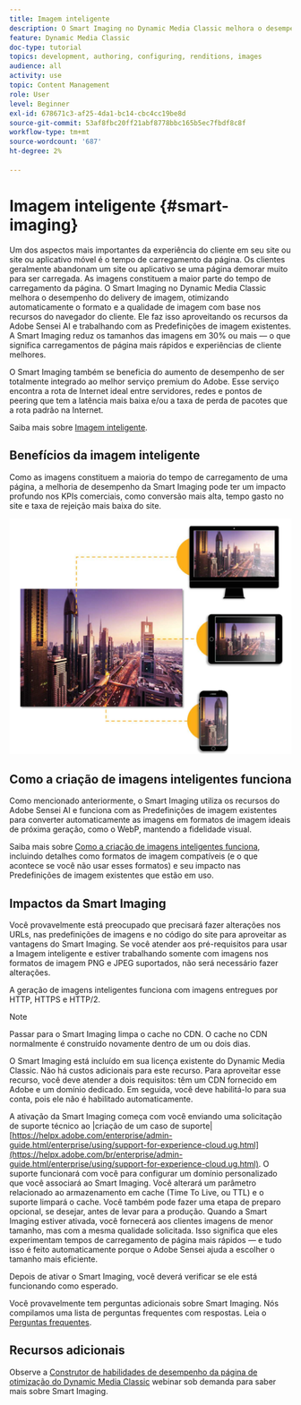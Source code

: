 ```yaml
---
title: Imagem inteligente
description: O Smart Imaging no Dynamic Media Classic melhora o desempenho do delivery de imagem, otimizando automaticamente o formato e a qualidade de imagem com base nos recursos do navegador do cliente. Ele faz isso aproveitando os recursos da Adobe Sensei AI e trabalhando com as Predefinições de imagem existentes. Saiba mais sobre a Smart Imaging e como você pode usá-la para oferecer melhores experiências ao cliente por meio de carregamentos de página mais rápidos.
feature: Dynamic Media Classic
doc-type: tutorial
topics: development, authoring, configuring, renditions, images
audience: all
activity: use
topic: Content Management
role: User
level: Beginner
exl-id: 678671c3-af25-4da1-bc14-cbc4cc19be8d
source-git-commit: 53af8fbc20ff21abf8778bbc165b5ec7fbdf8c8f
workflow-type: tm+mt
source-wordcount: '687'
ht-degree: 2%

---
```


# Imagem inteligente {#smart-imaging}

Um dos aspectos mais importantes da experiência do cliente em seu site ou site ou aplicativo móvel é o tempo de carregamento da página. Os clientes geralmente abandonam um site ou aplicativo se uma página demorar muito para ser carregada. As imagens constituem a maior parte do tempo de carregamento da página. O Smart Imaging no Dynamic Media Classic melhora o desempenho do delivery de imagem, otimizando automaticamente o formato e a qualidade de imagem com base nos recursos do navegador do cliente. Ele faz isso aproveitando os recursos da Adobe Sensei AI e trabalhando com as Predefinições de imagem existentes. A Smart Imaging reduz os tamanhos das imagens em 30% ou mais — o que significa carregamentos de página mais rápidos e experiências de cliente melhores.

O Smart Imaging também se beneficia do aumento de desempenho de ser totalmente integrado ao melhor serviço premium do Adobe. Esse serviço encontra a rota de Internet ideal entre servidores, redes e pontos de peering que tem a latência mais baixa e/ou a taxa de perda de pacotes que a rota padrão na Internet.

Saiba mais sobre [Imagem inteligente](https://experienceleague.adobe.com/docs/experience-manager-65/assets/dynamic/imaging-faq.html).

## Benefícios da imagem inteligente

Como as imagens constituem a maioria do tempo de carregamento de uma página, a melhoria de desempenho da Smart Imaging pode ter um impacto profundo nos KPIs comerciais, como conversão mais alta, tempo gasto no site e taxa de rejeição mais baixa do site.

![imagem](assets/smart-imaging/smart-imaging-1.png)

## Como a criação de imagens inteligentes funciona

Como mencionado anteriormente, o Smart Imaging utiliza os recursos do Adobe Sensei AI e funciona com as Predefinições de imagem existentes para converter automaticamente as imagens em formatos de imagem ideais de próxima geração, como o WebP, mantendo a fidelidade visual.

Saiba mais sobre [Como a criação de imagens inteligentes funciona](https://experienceleague.adobe.com/docs/experience-manager-65/assets/dynamic/imaging-faq.html#how-does-smart-imaging-work), incluindo detalhes como formatos de imagem compatíveis (e o que acontece se você não usar esses formatos) e seu impacto nas Predefinições de imagem existentes que estão em uso.

## Impactos da Smart Imaging

Você provavelmente está preocupado que precisará fazer alterações nos URLs, nas predefinições de imagens e no código do site para aproveitar as vantagens do Smart Imaging. Se você atender aos pré-requisitos para usar a Imagem inteligente e estiver trabalhando somente com imagens nos formatos de imagem PNG e JPEG suportados, não será necessário fazer alterações.

A geração de imagens inteligentes funciona com imagens entregues por HTTP, HTTPS e HTTP/2.

>[!NOTE]
>
>Passar para o Smart Imaging limpa o cache no CDN. O cache no CDN normalmente é construído novamente dentro de um ou dois dias.

O Smart Imaging está incluído em sua licença existente do Dynamic Media Classic. Não há custos adicionais para este recurso. Para aproveitar esse recurso, você deve atender a dois requisitos: têm um CDN fornecido em Adobe e um domínio dedicado. Em seguida, você deve habilitá-lo para sua conta, pois ele não é habilitado automaticamente.

A ativação da Smart Imaging começa com você enviando uma solicitação de suporte técnico ao |criação de um caso de suporte| [https://helpx.adobe.com/enterprise/admin-guide.html/enterprise/using/support-for-experience-cloud.ug.html](https://helpx.adobe.com/br/enterprise/admin-guide.html/enterprise/using/support-for-experience-cloud.ug.html). O suporte funcionará com você para configurar um domínio personalizado que você associará ao Smart Imaging. Você alterará um parâmetro relacionado ao armazenamento em cache (Time To Live, ou TTL) e o suporte limpará o cache. Você também pode fazer uma etapa de preparo opcional, se desejar, antes de levar para a produção. Quando a Smart Imaging estiver ativada, você fornecerá aos clientes imagens de menor tamanho, mas com a mesma qualidade solicitada. Isso significa que eles experimentam tempos de carregamento de página mais rápidos — e tudo isso é feito automaticamente porque o Adobe Sensei ajuda a escolher o tamanho mais eficiente.

Depois de ativar o Smart Imaging, você deverá verificar se ele está funcionando como esperado.

Você provavelmente tem perguntas adicionais sobre Smart Imaging. Nós compilamos uma lista de perguntas frequentes com respostas. Leia o [Perguntas frequentes](https://experienceleague.adobe.com/docs/experience-manager-65/assets/dynamic/imaging-faq.html).

## Recursos adicionais

Observe a [Construtor de habilidades de desempenho da página de otimização do Dynamic Media Classic](https://seminars.adobeconnect.com/pzc1gw0cihpv) webinar sob demanda para saber mais sobre Smart Imaging.
